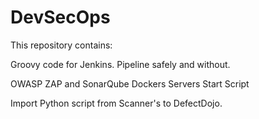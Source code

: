 # DevSecOps


This repository contains:

Groovy code for Jenkins. Pipeline safely and without.

OWASP ZAP and SonarQube Dockers Servers Start Script

Import Python script from Scanner's to DefectDojo.
